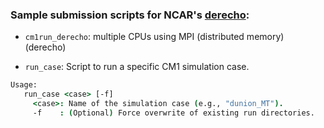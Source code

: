### Sample submission scripts for NCAR's <a href="https://arc.ucar.edu/knowledge_base/74317833">derecho</a>:

- `cm1run_derecho`:  multiple CPUs using MPI (distributed memory) (derecho)

- `run_case`: Script to run a specific CM1 simulation case.

```csh
Usage:
   run_case <case> [-f]
     <case>: Name of the simulation case (e.g., "dunion_MT").
     -f    : (Optional) Force overwrite of existing run directories.
```
